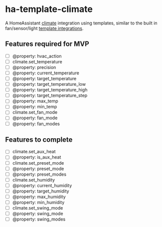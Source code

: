 # ha-template-climate
A HomeAssistant [climate](https://developers.home-assistant.io/docs/core/entity/climate/) integration using templates, similar to the built in fan/sensor/light [template integrations](https://github.com/home-assistant/core/tree/dev/homeassistant/components/template).

## Features required for MVP ##
- [ ] @property: hvac_action
- [ ] climate.set_temperature
- [ ] @property: precision
- [ ] @property: current_temperature
- [ ] @property: target_temperature
- [ ] @property: target_temperature_low
- [ ] @property: target_temperature_high
- [ ] @property: target_temperature_step
- [ ] @property: max_temp
- [ ] @property: min_temp
- [ ] climate.set_fan_mode
- [ ] @property: fan_mode
- [ ] @property: fan_modes

## Features to complete ##
- [ ] climate.set_aux_heat
- [ ] @property: is_aux_heat
- [ ] climate.set_preset_mode
- [ ] @property: preset_mode
- [ ] @property: preset_modes 
- [ ] climate.set_humidity
- [ ] @property: current_humidity
- [ ] @property: target_humidity
- [ ] @property: max_humidity
- [ ] @property: min_humidity
- [ ] climate.set_swing_mode
- [ ] @property: swing_mode
- [ ] @property: swing_modes

